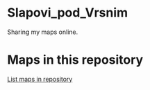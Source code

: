 
# Slapovi_pod_Vrsnim

 Sharing my maps online.

# Maps in this repository
[List maps in repository](https://maps.csr.ufmg.br/calculator/?lang=eng&map=&queryid=152&listRepository=Repository&storeurl=https://github.com/not4real/Slapovi_pod_Vrsnim/)